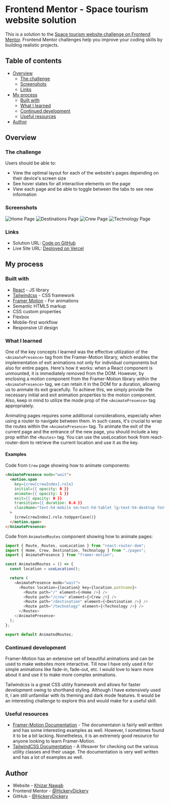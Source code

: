 # Frontend Mentor - Space tourism website solution

This is a solution to the [Space tourism website challenge on Frontend Mentor](https://www.frontendmentor.io/challenges/space-tourism-multipage-website-gRWj1URZ3). Frontend Mentor challenges help you improve your coding skills by building realistic projects.

## Table of contents

- [Overview](#overview)
  - [The challenge](#the-challenge)
  - [Screenshots](#screenshots)
  - [Links](#links)
- [My process](#my-process)
  - [Built with](#built-with)
  - [What I learned](#what-i-learned)
  - [Continued development](#continued-development)
  - [Useful resources](#useful-resources)
- [Author](#author)

## Overview

### The challenge

Users should be able to:

- View the optimal layout for each of the website's pages depending on their device's screen size
- See hover states for all interactive elements on the page
- View each page and be able to toggle between the tabs to see new information

### Screenshots

![Home Page](image.png)
![Destinations Page](image-1.png)
![Crew Page](image-2.png)
![Technology Page](image-3.png)

### Links

- Solution URL: [Code on GitHub](https://github.com/HickeryDickery/space_tourism)
- Live Site URL: [Deployed on Vercel](https://space-tourism-nu-eight.vercel.app/)

## My process

### Built with

- [React](https://reactjs.org/) - JS library
- [Tailwindcss](https://tailwindcss.com/) - CSS framework
- [Framer Motion](https://www.framer.com/motion/) - For animations
- Semantic HTML5 markup
- CSS custom properties
- Flexbox
- Mobile-first workflow
- Responsive UI design

### What I learned

One of the key concepts I learned was the effective utilization of the `<AnimatePresence>` tag from the Framer-Motion library, which enables the implementation of exit animations not only for individual components but also for entire pages. Here's how it works: when a React component is unmounted, it is immediately removed from the DOM. However, by enclosing a motion component from the Framer-Motion library within the `<AnimatePresence>` tag, we can retain it in the DOM for a duration, allowing us to animate its exit gracefully. To achieve this, we simply provide the necessary initial and exit animation properties to the motion component. Also, keep in mind to utilize the mode prop of the `<AnimatePresence>` tag appropriately.

Animating pages requires some additional considerations, especially when using a router to navigate between them. In such cases, it's crucial to wrap the routes within the `<AnimatePresence>` tag. To animate the exit of the current page and the entrance of the new page, you should include a key prop within the `<Routes>` tag. You can use the useLocation hook from react-router-dom to retrieve the current location and use it as the key.

#### Examples

Code from `Crew` page showing how to animate components:

```html
<AnimatePresence mode="wait">
  <motion.span
    key={crew[crewIndex].role}
    initial={{ opacity: 0 }}
    animate={{ opacity: 1 }}
    exit={{ opacity: 0 }}
    transition={{ duration: 0.4 }}
    className="text-h4-mobile sm:text-h4-tablet lg:text-h4-desktop font-bellefair text-gray-400"
  >
    {crew[crewIndex].role.toUpperCase()}
  </motion.span>
</AnimatePresence>
```

Code from `AnimatedRoutes` component showing how to animate pages:

```js
import { Route, Routes, useLocation } from "react-router-dom";
import { Home, Crew, Destination, Technology } from "./pages";
import { AnimatePresence } from "framer-motion";

const AnimatedRoutes = () => {
  const location = useLocation();

  return (
    <AnimatePresence mode="wait">
      <Routes location={location} key={location.pathname}>
        <Route path="/" element={<Home />} />
        <Route path="/crew" element={<Crew />} />
        <Route path="/destination" element={<Destination />} />
        <Route path="/technology" element={<Technology />} />
      </Routes>
    </AnimatePresence>
  );
};

export default AnimatedRoutes;
```

### Continued development

Framer-Motion has an extensive set of beautiful animations and can be used to make websites more interactive. Till now I have only used it for simple animations like fade-in, fade-out, etc. I would love to learn more about it and use it to make more complex animations.

Tailwindcss is a great CSS utility framework and allows for faster development owing to shorthand styling. Although I have extensively used it, I am still unfamiliar with its theming and dark mode features. It would be an interesting challenge to explore this and would make for a useful skill.

### Useful resources

- [Framer-Motion Documentation](https://www.framer.com/motion/) - The documentaion is fairly well written and has some interesting examples as well. However, I sometimes found it to be a bit lacking. Nonetheless, it is an extremely good resource for anyone looking to learn Framer-Motion.
- [TailwindCSS Documentation](https://tailwindcss.com/) - A lifesaver for checking out the various utility classes and their usage. The documentation is very well written and has a lot of examples as well.

## Author

- Website - [Khizar Nawab](https://www.your-site.com)
- Frontend Mentor - [@HickeryDickery](https://www.frontendmentor.io/profile/HickeryDickery)
- GitHub - [@HickeryDickery](https://github.com/HickeryDickery)
